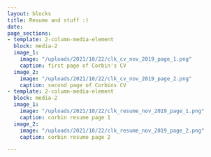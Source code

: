 ```yaml
---
layout: blocks
title: Resume and stuff :)
date: 
page_sections:
- template: 2-column-media-element
  block: media-2
  image_1:
    image: "/uploads/2021/10/22/clk_cv_nov_2019_page_1.png"
    caption: first page of Corbin's CV
  image_2:
    image: "/uploads/2021/10/22/clk_cv_nov_2019_page_2.png"
    caption: second page of Corbins CV
- template: 2-column-media-element
  block: media-2
  image_1:
    image: "/uploads/2021/10/22/clk_resume_nov_2019_page_1.png"
    caption: corbin resume page 1
  image_2:
    image: "/uploads/2021/10/22/clk_resume_nov_2019_page_2.png"
    caption: corbin resume page 2

---
```

